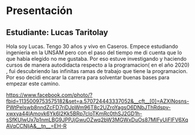 # Presentación

## Estudiante: Lucas Taritolay

Hola soy Lucas. Tengo 30 años y vivo en Caseros. Empece estudiando ingenieria en la UNSAM pero con el paso del tiempo me di cuenta que lo que habia elegido no me gustaba. Por eso estuve investigando y haciendo cursos de manera autodidacta respecto a la programacion( en el año 2020) , fui descubriendo las infinitas ramas de trabajo que tiene la programacion. Por eso decidi encarar la carrera para solventar buenas bases para empezar este camino.


https://www.facebook.com/photo/?fbid=1135009753575182&set=a.570724443337052&__cft__[0]=AZXlNosns-PWtPeIswb8nndZcFD7riDJpWm96T8c2UZroYagsO6DNbJThRdspv-xwxya44lAmovk6Yk6I2Kk5BRp7cloTKmRc0thSJ2GD1h-sSfKUlwUx7p1nmLBG9JPPJjGwuOZwq2bW3MGWxDuOs87MIFyUiFlFV6XqAVqCCNljA&__tn__=EH-R
